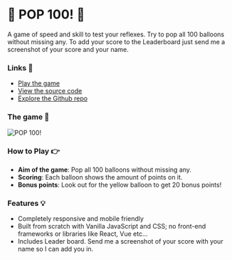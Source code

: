 # 🎈 POP 100! 🎈

A game of speed and skill to test your reflexes. Try to pop all 100 balloons without missing any. To add your score to the Leaderboard just send me a screenshot of your score and your name.

### Links 🔗
- [Play the game](https://js-balloon-popping-game.rolandjlevy.repl.co/)
- [View the source code](https://repl.it/@RolandJLevy/js-balloon-popping-game)
- [Explore the Github repo](https://github.com/rolandjlevy/js-balloon-popping-game)

### The game 🏁
![POP 100!](https://github.com/rolandjlevy/js-balloon-popping-game/blob/master/images/pop-100.png?raw=true "POP 100!")

### How to Play 👉
- **Aim of the game**: Pop all 100 balloons without missing any.
- **Scoring**: Each balloon shows the amount of points on it. 
- **Bonus points**: Look out for the yellow balloon to get 20 bonus points!

### Features 💡
- Completely responsive and mobile friendly
- Built from scratch with Vanilla JavaScript and CSS; no front-end frameworks or libraries like React, Vue etc...
- Includes Leader board. Send me a screenshot of your score with your name so I can add you in.
